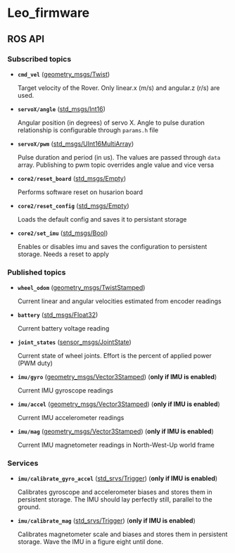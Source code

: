 # Leo_firmware

## ROS API

### Subscribed topics

* **`cmd_vel`** ([geometry_msgs/Twist])

    Target velocity of the Rover. Only linear.x (m/s) and angular.z (r/s) are used.

* **`servoX/angle`** ([std_msgs/Int16])

    Angular position (in degrees) of servo X. Angle to pulse duration relationship is configurable through `params.h` file

* **`servoX/pwm`** ([std_msgs/UInt16MultiArray])

    Pulse duration and period (in us). The values are passed through `data` array. Publishing to pwm topic overrides angle value and vice versa

* **`core2/reset_board`** ([std_msgs/Empty])

    Performs software reset on husarion board

* **`core2/reset_config`** ([std_msgs/Empty])

    Loads the default config and saves it to persistant storage

* **`core2/set_imu`** ([std_msgs/Bool])

    Enables or disables imu and saves the configuration to persistent storage. Needs a reset to apply

### Published topics

* **`wheel_odom`** ([geometry_msgs/TwistStamped])

    Current linear and angular velocities estimated from encoder readings

* **`battery`** ([std_msgs/Float32])

    Current battery voltage reading

* **`joint_states`** ([sensor_msgs/JointState])

    Current state of wheel joints. Effort is the percent of applied power (PWM duty)

* **`imu/gyro`** ([geometry_msgs/Vector3Stamped]) (**only if IMU is enabled**)

    Current IMU gyroscope readings

* **`imu/accel`** ([geometry_msgs/Vector3Stamped]) (**only if IMU is enabled**)

    Current IMU accelerometer readings

* **`imu/mag`** ([geometry_msgs/Vector3Stamped]) (**only if IMU is enabled**)

    Current IMU magnetometer readings in North-West-Up world frame

### Services

* **`imu/calibrate_gyro_accel`** ([std_srvs/Trigger]) (**only if IMU is enabled**)

    Calibrates gyroscope and accelerometer biases and stores them in persistent storage.
    The IMU should lay perfectly still, parallel to the ground.

* **`imu/calibrate_mag`** ([std_srvs/Trigger]) (**only if IMU is enabled**)

    Calibrates magnetometer scale and biases and stores them in persistent storage.
    Wave the IMU in a figure eight until done.

[geometry_msgs/Twist]: http://docs.ros.org/api/geometry_msgs/html/msg/Twist.html
[geometry_msgs/TwistStamped]: http://docs.ros.org/api/geometry_msgs/html/msg/TwistStamped.html
[std_msgs/Int16]: http://docs.ros.org/melodic/api/std_msgs/html/msg/Int16.html
[std_msgs/Float32]: http://docs.ros.org/api/std_msgs/html/msg/Float32.html
[std_msgs/UInt16MultiArray]: http://docs.ros.org/api/std_msgs/html/msg/UInt16MultiArray.html
[std_msgs/Bool]: http://docs.ros.org/api/std_msgs/html/msg/Bool.html
[std_msgs/Empty]: http://docs.ros.org/api/std_msgs/html/msg/Empty.html
[sensor_msgs/JointState]: http://docs.ros.org/melodic/api/sensor_msgs/html/msg/JointState.html
[geometry_msgs/Vector3Stamped]: http://docs.ros.org/api/geometry_msgs/html/msg/Vector3Stamped.html
[std_srvs/Trigger]: http://docs.ros.org/api/std_srvs/html/srv/Trigger.html